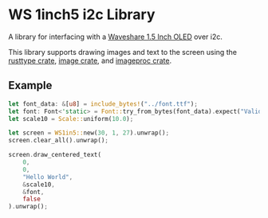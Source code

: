 # WS 1inch5 i2c Library
A library for interfacing with a [Waveshare 1.5 Inch OLED](https://www.waveshare.com/wiki/1.5inch_OLED_Module) over i2c.

This library supports drawing images and text to the screen using the [rusttype crate](https://crates.io/crates/rusttype), [image crate](https://crates.io/crates/image), and [imageproc crate](https://crates.io/crates/imageproc). 

## Example
```rust
let font_data: &[u8] = include_bytes!("../font.ttf");
let font: Font<'static> = Font::try_from_bytes(font_data).expect("Valid font");
let scale10 = Scale::uniform(10.0);

let screen = WS1in5::new(30, 1, 27).unwrap();
screen.clear_all().unwrap();

screen.draw_centered_text(
    0,
    0,
    "Hello World",
    &scale10,
    &font,
    false
).unwrap();
```

